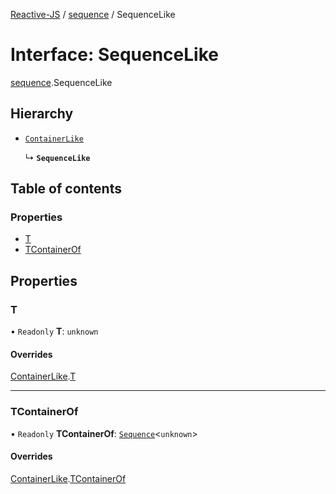 [Reactive-JS](../README.md) / [sequence](../modules/sequence.md) / SequenceLike

# Interface: SequenceLike

[sequence](../modules/sequence.md).SequenceLike

## Hierarchy

- [`ContainerLike`](container.ContainerLike.md)

  ↳ **`SequenceLike`**

## Table of contents

### Properties

- [T](sequence.SequenceLike.md#t)
- [TContainerOf](sequence.SequenceLike.md#tcontainerof)

## Properties

### T

• `Readonly` **T**: `unknown`

#### Overrides

[ContainerLike](container.ContainerLike.md).[T](container.ContainerLike.md#t)

___

### TContainerOf

• `Readonly` **TContainerOf**: [`Sequence`](../modules/sequence.md#sequence)<`unknown`\>

#### Overrides

[ContainerLike](container.ContainerLike.md).[TContainerOf](container.ContainerLike.md#tcontainerof)
